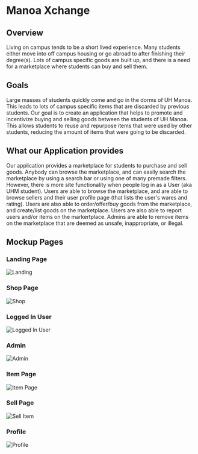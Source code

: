 # Manoa Xchange
## Overview

Living on campus tends to be a short lived experience. Many students either move into off campus housing or go abroad to after finishing their degree(s). Lots of campus specific goods are built up, and there is a need for a marketplace where students can buy and sell them.

## Goals

Large masses of students quickly come and go in the dorms of UH Manoa. This leads to lots of campus specific items that are discarded by previous students. Our goal is to create an application that helps to promote and incentivize buying and selling goods between the students of UH Manoa. This allows students to reuse and repurpose items that were used by other students, reducing the amount of items that were going to be discarded. 

## What our Application provides

Our application provides a marketplace for students to purchase and sell goods. Anybody can browse the marketplace, and can easily search the marketplace by using a search bar or using one of many premade filters. However, there is more site functionality when people log in as a User (aka UHM student). Users are able to browse the marketplace, and are able to browse sellers and their user profile page (that lists the user's wares and rating). Users are also able to order/offer/buy goods from the marketplace, and create/list goods on the marketplace. Users are also able to report users and/or items on the markertplace. Admins are able to remove items on the marketplace that are deemed as unsafe, inappropriate, or illegal.

## Mockup Pages

### Landing Page
![Landing](images/landing.png)
### Shop Page
![Shop](images/shop.png)
### Logged In User
![Logged In User](images/logged-in-user.png)
### Admin
![Admin](images/admin.png)
### Item Page
![Item Page](images/item_page.png)
### Sell Page
![Sell Item](images/sell_page.png)
### Profile
![Profile](images/user_profile.png)
